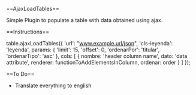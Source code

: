 ==AjaxLoadTables==

Simple Plugin to populate a table with data obtained using ajax.

==Instructions==

table.ajaxLoadTables({
    'url': "www.example.url/json",
    'cls-leyenda': 'leyenda',
    params: {
        'limit': 15,
        'offset': 0,
        'ordenarPor': 'titular',
        'ordenarTipo': 'asc'
    },
    cols: [
        { nombre: 'header column name', dato: 'data attribute', renderer: functionToAddElementsInColumn, ordenar: order }
    ]
});

==To Do==
 - Translate everything to english